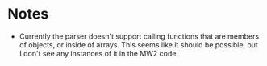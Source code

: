 # Notes

- Currently the parser doesn't support calling functions that are members of objects, or inside of arrays. This seems like it should be possible, but I don't see any instances of it in the MW2 code.
